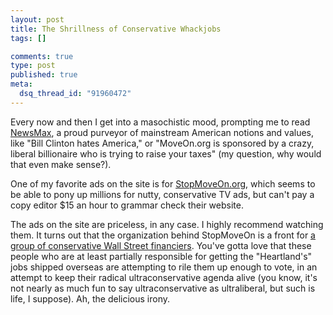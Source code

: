 ```yaml
--- 
layout: post
title: The Shrillness of Conservative Whackjobs
tags: []

comments: true
type: post
published: true
meta: 
  dsq_thread_id: "91960472"
---
```

Every now and then I get into a masochistic mood, prompting me to read <a href="http://www.newsmax.com" rel="nofollow">NewsMax</a>, a proud purveyor of mainstream American notions and values, like "Bill Clinton hates America," or "MoveOn.org is sponsored by a crazy, liberal billionaire who is trying to raise your taxes" (my question, why would that even make sense?).

  One of my favorite ads on the site is for <a href="http://www.stopmoveon.org/" rel="nofollow">StopMoveOn.org</a>, which seems to be able to pony up millions for nutty, conservative TV ads, but can't pay a copy editor $15 an hour to grammar check their website.

  The ads on the site are priceless, in any case. I highly recommend watching them. It turns out that the organization behind StopMoveOn is a front for <a href="http://www.huffingtonpost.com/dave-johnson/todays-front-group-free_b_29779.html">a group of conservative Wall Street financiers</a>. You've gotta love that these people who are at least partially responsible for getting the "Heartland's" jobs shipped overseas are attempting to rile them up enough to vote, in an attempt to keep their radical ultraconservative agenda alive (you know, it's not nearly as much fun to say ultraconservative as ultraliberal, but such is life, I suppose). Ah, the delicious irony.
